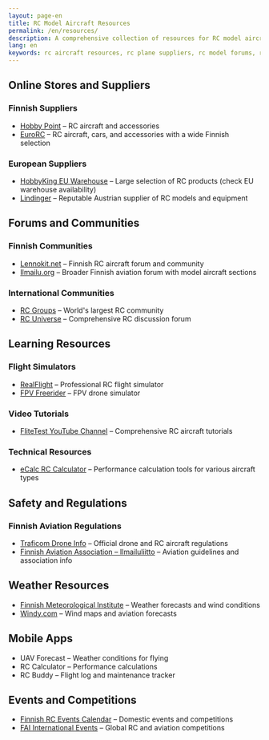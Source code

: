 ```yaml
---
layout: page-en
title: RC Model Aircraft Resources
permalink: /en/resources/
description: A comprehensive collection of resources for RC model aircraft enthusiasts - including websites, forums, suppliers, and learning materials.
lang: en
keywords: rc aircraft resources, rc plane suppliers, rc model forums, rc learning materials
---
```


## Online Stores and Suppliers

### Finnish Suppliers

- [Hobby Point](https://www.hobbypoint.fi/) – RC aircraft and accessories
- [EuroRC](https://www.eurorc.com/) – RC aircraft, cars, and accessories with a wide Finnish selection

### European Suppliers

- [HobbyKing EU Warehouse](https://hobbyking.com/en_us) – Large selection of RC products (check EU warehouse availability)
- [Lindinger](https://www.lindinger.at/en) – Reputable Austrian supplier of RC models and equipment

## Forums and Communities

### Finnish Communities

- [Lennokit.net](https://www.lennokit.net/) – Finnish RC aircraft forum and community
- [Ilmailu.org](https://www.ilmailu.org/) – Broader Finnish aviation forum with model aircraft sections

### International Communities

- [RC Groups](https://www.rcgroups.com/) – World's largest RC community
- [RC Universe](https://www.rcuniverse.com/) – Comprehensive RC discussion forum

## Learning Resources

### Flight Simulators

- [RealFlight](https://www.realflight.com/) – Professional RC flight simulator
- [FPV Freerider](https://fpv-freerider.itch.io/) – FPV drone simulator

### Video Tutorials

- [FliteTest YouTube Channel](https://www.youtube.com/flitetest) – Comprehensive RC aircraft tutorials

### Technical Resources

- [eCalc RC Calculator](https://www.ecalc.ch/) – Performance calculation tools for various aircraft types

## Safety and Regulations

### Finnish Aviation Regulations

- [Traficom Drone Info](https://www.droneinfo.fi/en/) – Official drone and RC aircraft regulations
- [Finnish Aviation Association – Ilmailuliitto](https://www.ilmailuliitto.fi/) – Aviation guidelines and association info

## Weather Resources

- [Finnish Meteorological Institute](https://en.ilmatieteenlaitos.fi/) – Weather forecasts and wind conditions
- [Windy.com](https://www.windy.com/) – Wind maps and aviation forecasts

## Mobile Apps

- UAV Forecast – Weather conditions for flying
- RC Calculator – Performance calculations
- RC Buddy – Flight log and maintenance tracker

## Events and Competitions

- [Finnish RC Events Calendar](https://www.ilmailuliitto.fi/tapahtumat/) – Domestic events and competitions
- [FAI International Events](https://www.fai.org/events) – Global RC and aviation competitions
